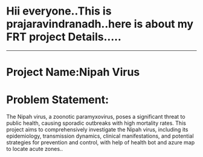 # Hii everyone..This is prajaravindranadh..here is about my FRT project Details.....
------------------------------------------------------------------------------------------------------------------------------------------------------------------------
# Project Name:Nipah Virus

# Problem Statement: 
The Nipah virus, a zoonotic paramyxovirus, poses a significant threat to public health, causing sporadic outbreaks with high mortality rates. This project aims to comprehensively investigate the Nipah virus, including its epidemiology, transmission dynamics, clinical manifestations, and potential strategies for prevention and control, with help of health bot and azure map to locate acute zones..

